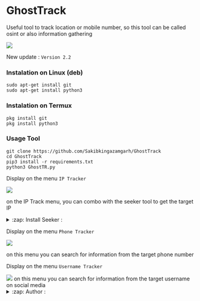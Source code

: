 # GhostTrack
Useful tool to track location or mobile number, so this tool can be called osint or also information gathering

<img src="https://github.com/Sakibazamgarh/GhostTrack/blob/main/asset/bn.png"/>

New update :
```Version 2.2```

### Instalation on Linux (deb)
```
sudo apt-get install git
sudo apt-get install python3
```

### Instalation on Termux
```
pkg install git
pkg install python3
```

### Usage Tool
```
git clone https://github.com/Sakibkingazamgarh/GhostTrack
cd GhostTrack
pip3 install -r requirements.txt
python3 GhostTR.py
```

Display on the menu ```IP Tracker```

<img src="https://github.com/Sakibazamgarh/GhostTrack/blob/main/ip.png " />

on the IP Track menu, you can combo with the seeker tool to get the target IP
<details>
<summary>:zap: Install Seeker :</summary>
- <strong><a href="https://github.com/thewhiteh4t/seeker">Get Seeker</a></strong>
</details>

Display on the menu ```Phone Tracker```

<img src="https://github.com/Sakibazamgarh/GhostTrack/blob/main/phone.png" />

on this menu you can search for information from the target phone number

Display on the menu ```Username Tracker```

<img src="https://github.com/Sakibazamgarh/GhostTrack/blob/main/User.png"/>
on this menu you can search for information from the target username on social media

<details>
<summary>:zap: Author :</summary>
- <strong><a href="https://github.com/Sakibazamgarh">Sakib king</a></strong>
</details>
